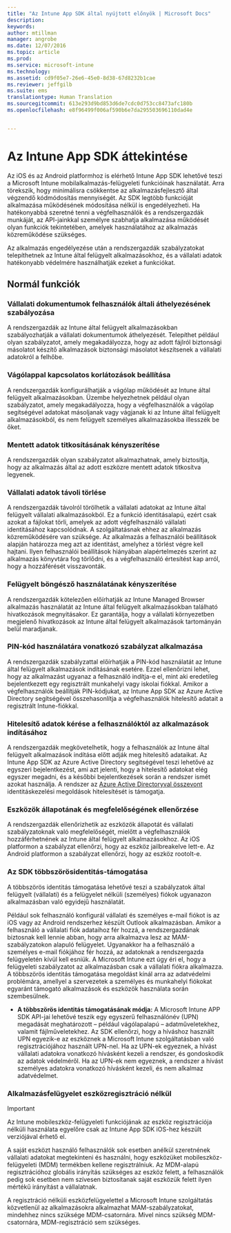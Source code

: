 ```yaml
---
title: "Az Intune App SDK által nyújtott előnyök | Microsoft Docs"
description: 
keywords: 
author: mtillman
manager: angrobe
ms.date: 12/07/2016
ms.topic: article
ms.prod: 
ms.service: microsoft-intune
ms.technology: 
ms.assetid: cd9f05e7-26e6-45e0-8d38-67d8232b1cae
ms.reviewer: jeffgilb
ms.suite: ems
translationtype: Human Translation
ms.sourcegitcommit: 613e293d9bd853d6de7cdc0d753cc8473afc180b
ms.openlocfilehash: e8f96499f006af590b6e7da295503696110dad4e


---
```


# <a name="intune-app-sdk-overview"></a>Az Intune App SDK áttekintése
Az iOS és az Android platformhoz is elérhető Intune App SDK lehetővé teszi a Microsoft Intune mobilalkalmazás-felügyeleti funkcióinak használatát. Arra törekszik, hogy minimálisra csökkentse az alkalmazásfejlesztő által végzendő kódmódosítás mennyiségét. Az SDK legtöbb funkcióját alkalmazása működésének módosítása nélkül is engedélyezheti. Ha hatékonyabbá szeretné tenni a végfelhasználók és a rendszergazdák munkáját, az API-jainkkal személyre szabhatja alkalmazása működését olyan funkciók tekintetében, amelyek használatához az alkalmazás közreműködése szükséges. 

Az alkalmazás engedélyezése után a rendszergazdák szabályzatokat telepíthetnek az Intune által felügyelt alkalmazásokhoz, és a vállalati adatok hatékonyabb védelmére használhatják ezeket a funkciókat.

## <a name="regular-features"></a>Normál funkciók

### <a name="control-users-ability-to-move-corporate-documents"></a>Vállalati dokumentumok felhasználók általi áthelyezésének szabályozása
A rendszergazdák az Intune által felügyelt alkalmazásokban szabályozhatják a vállalati dokumentumok áthelyezését. Telepíthet például olyan szabályzatot, amely megakadályozza, hogy az adott fájlról biztonsági másolatot készítő alkalmazások biztonsági másolatot készítsenek a vállalati adatokról a felhőbe.

### <a name="configure-clipboard-restrictions"></a>Vágólappal kapcsolatos korlátozások beállítása
A rendszergazdák konfigurálhatják a vágólap működését az Intune által felügyelt alkalmazásokban. Üzembe helyezhetnek például olyan szabályzatot, amely megakadályozza, hogy a végfelhasználók a vágólap segítségével adatokat másoljanak vagy vágjanak ki az Intune által felügyelt alkalmazásokból, és nem felügyelt személyes alkalmazásokba illesszék be őket.

### <a name="enforce-encryption-on-saved-data"></a>Mentett adatok titkosításának kényszerítése
A rendszergazdák olyan szabályzatot alkalmazhatnak, amely biztosítja, hogy az alkalmazás által az adott eszközre mentett adatok titkosítva legyenek.

### <a name="remotely-wipe-corporate-data"></a>Vállalati adatok távoli törlése
A rendszergazdák távolról törölhetik a vállalati adatokat az Intune által felügyelt vállalati alkalmazásokból. Ez a funkció identitásalapú, ezért csak azokat a fájlokat törli, amelyek az adott végfelhasználó vállalati identitásához kapcsolódnak. A szolgáltatásnak ehhez az alkalmazás közreműködésére van szüksége. Az alkalmazás a felhasználói beállítások alapján határozza meg azt az identitást, amelyhez a törlést végre kell hajtani. Ilyen felhasználói beállítások hiányában alapértelmezés szerint az alkalmazás könyvtára fog törlődni, és a végfelhasználó értesítést kap arról, hogy a hozzáférését visszavonták.

### <a name="enforce-the-use-of-a-managed-browser"></a>Felügyelt böngésző használatának kényszerítése
A rendszergazdák kötelezően előírhatják az Intune Managed Browser alkalmazás használatát az Intune által felügyelt alkalmazásokban található hivatkozások megnyitásakor. Ez garantálja, hogy a vállalati környezetben megjelenő hivatkozások az Intune által felügyelt alkalmazások tartományán belül maradjanak.

### <a name="enforce-a-pin-policy"></a>PIN-kód használatára vonatkozó szabályzat alkalmazása
A rendszergazdák szabályzattal előírhatják a PIN-kód használatát az Intune által felügyelt alkalmazások indításának esetére. Ezzel ellenőrizni lehet, hogy az alkalmazást ugyanaz a felhasználó indítja-e el, mint aki eredetileg bejelentkezett egy regisztrált munkahelyi vagy iskolai fiókkal. Amikor a végfelhasználók beállítják PIN-kódjukat, az Intune App SDK az Azure Active Directory segítségével összehasonlítja a végfelhasználók hitelesítő adatait a regisztrált Intune-fiókkal.

### <a name="require-users-to-enter-credentials-before-they-can-start-apps"></a>Hitelesítő adatok kérése a felhasználóktól az alkalmazások indításához
A rendszergazdák megkövetelhetik, hogy a felhasználók az Intune által felügyelt alkalmazások indítása előtt adják meg hitelesítő adataikat. Az Intune App SDK az Azure Active Directory segítségével teszi lehetővé az egyszeri bejelentkezést, ami azt jelenti, hogy a hitelesítő adatokat elég egyszer megadni, és a későbbi bejelentkezések során a rendszer ismét azokat használja. A rendszer az [Azure Active Directoryval összevont](https://msdn.microsoft.com/library/azure/jj679342.aspx) identitáskezelési megoldások hitelesítését is támogatja.

### <a name="check-device-health-and-compliance"></a>Eszközök állapotának és megfelelőségének ellenőrzése
A rendszergazdák ellenőrizhetik az eszközök állapotát és vállalati szabályzatoknak való megfelelőségét, mielőtt a végfelhasználók hozzáférhetnének az Intune által felügyelt alkalmazásokhoz. Az iOS platformon a szabályzat ellenőrzi, hogy az eszköz jailbreakelve lett-e. Az Android platformon a szabályzat ellenőrzi, hogy az eszköz rootolt-e.

### <a name="sdk-multi-identity-support"></a>Az SDK többszörösidentitás-támogatása
A többszörös identitás támogatása lehetővé teszi a szabályzatok által felügyelt (vállalati) és a felügyelet nélküli (személyes) fiókok ugyanazon alkalmazásban való egyidejű használatát.

Például sok felhasználó konfigurál vállalati és személyes e-mail fiókot is az iOS vagy az Android rendszerhez készült Outlook alkalmazásban. Amikor a felhasználó a vállalati fiók adataihoz fér hozzá, a rendszergazdának biztosnak kell lennie abban, hogy arra alkalmazva lesz az MAM-szabályzatokon alapuló felügyelet. Ugyanakkor ha a felhasználó a személyes e-mail fiókjához fér hozzá, az adatoknak a rendszergazda felügyeletén kívül kell esniük. A Microsoft Intune ezt úgy éri el, hogy a felügyeleti szabályzatot az alkalmazásban csak a vállalati fiókra alkalmazza. A többszörös identitás támogatása megoldást kínál arra az adatvédelmi problémára, amellyel a szervezetek a személyes és munkahelyi fiókokat egyaránt támogató alkalmazások és eszközök használata során szembesülnek.

* **A többszörös identitás támogatásának módja:** A Microsoft Intune APP SDK API-jai lehetővé teszik egy egyszerű felhasználónév (UPN) megadását meghatározott – például vágólapalapú – adatműveletekhez, valamit fájlműveletekhez. Az SDK ellenőrzi, hogy a híváshoz használt UPN egyezik-e az eszköznek a Microsoft Intune szolgáltatásban való regisztrációjához használt UPN-nel. Ha az UPN-ek egyeznek, a hívást vállalati adatokra vonatkozó hívásként kezeli a rendszer, és gondoskodik az adatok védelméről. Ha az UPN-ek nem egyeznek, a rendszer a hívást személyes adatokra vonatkozó hívásként kezeli, és nem alkalmaz adatvédelmet.

### <a name="app-management-without-device-enrollment"></a>Alkalmazásfelügyelet eszközregisztráció nélkül

>[!IMPORTANT]
>Az Intune mobileszköz-felügyeleti funkciójának az eszköz regisztrációja nélküli használata egyelőre csak az Intune App SDK iOS-hez készült verziójával érhető el. 


A saját eszközt használó felhasználók sok esetben anélkül szeretnének vállalati adatokat megtekinteni és használni, hogy eszközüket mobileszköz-felügyeleti (MDM) termékben kellene regisztrálniuk. Az MDM-alapú regisztrációhoz globális irányítás szükséges az eszköz felett, a felhasználók pedig sok esetben nem szívesen biztosítanak saját eszközük felett ilyen mértékű irányítást a vállalatnak.

A regisztráció nélküli eszközfelügyelettel a Microsoft Intune szolgáltatás közvetlenül az alkalmazásokra alkalmazhat MAM-szabályzatokat, mindehhez nincs szüksége MDM-csatornára. Mivel nincs szükség MDM-csatornára, MDM-regisztráció sem szükséges.



<!--HONumber=Dec16_HO2-->


